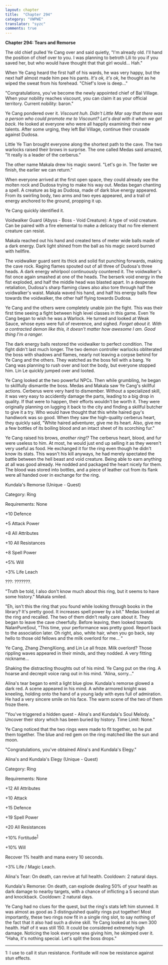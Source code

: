 ```yaml
---
layout: chapter
title:  "Chapter 294"
category: "VWPWE"
translator: "syzc"
comments: true
---
```


**Chapter 294: Tears and Remorse**

The old chief pulled Ye Cang over and said quietly, "I'm already old. I'll hand the position of chief over to you. I was planning to betroth Lili to you if you saved her, but who would have thought that that girl would... Hah."

When Ye Cang heard the first half of his wards, he was very happy, but the next half almost made him pee his pants. *It's ok, it's ok,* he thought as he wiped the sweat from his forehead. "Chief's love is deep..."

"Congratulations, you've become the newly appointed chief of Bal Village. When your nobility reaches viscount, you can claim it as your official territory. Current nobility: baron."

Ye Cang pondered over it. *Viscount huh. Didn't Little Mar say that there was a person who could promote me to Viscount? Let's deal with it when we get back.* He looked at everyone who were all happily examining their new talents. After some urging, they left Bal Village, continue their crusade against Dudosa.

Little Ye Tian brought everyone along the shortest path to the cave. The two warlocks raised their brows in surprise. The one called Medas said amazed, "It really is a leader of the cerberus."

The other name Makala drew his magic sword. "Let's go in. The faster we finish, the earlier we can return."

When everyone arrived at the first open space, they could already see the molten rock and Dudosa trying to make his way out. Medas began chanting a spell. A creature as big as Dudosa, made of dark blue energy appeared. From its swirling body, two arms and two eyes appeared, and a trail of energy anchored to the ground, propping it up.

Ye Cang quickly identified it.

Voidwalker Guard (Abyss - Boss - Void Creature): A type of void creature. Can be paired with a fire elemental to make a delicacy that no fire element creature can resist.

Makala reached out his hand and created tens of meter wide balls made of a dark energy. Dark light shined from the ball as his magic sword burned with hellfire.

The voidwalker guard sent its thick and solid fist punching forwards, making the cave rock. Raging flames spouted out of all three of Dudosa's three heads. A dark energy whirlpool continuously countered it. The voidwalker's fist once again smashed at one of the heads. The berserk void energy in the fist exploded, and half the middle head was blasted apart. In a desperate retaliation, Dudosa's sharp flaming claws also also tore through half the voidwalker's waist. Makala waved his hand, and half his energy balls flew towards the voidwalker, the other half flying towards Dudosa. 

Ye Cang and the others were completely unable join the fight. This was their first time seeing a fight between high level classes in this game. Even Ye Cang began to wish he was a Warlock. He turned and looked at Weak Sauce, whose eyes were full of reverence, and sighed. *Forget about it. With a contracted demon like this, it doesn't matter how awesome I am. Good thing I'm a ranger.*

The dark energy balls restored the voidwalker to perfect condition. The fight didn't last much longer. The two demon controller warlocks obliterated the boss with shadows and flames, nearly not leaving a corpse behind for Ye Cang and the others. They watched as the boss fell with a bang. Ye Cang was planning to rush over and loot the body, but everyone stopped him. Lin Le quickly jumped over and looted.

Ye Cang looked at the two powerful NPCs. Then while grumbling, he began to skillfully dismantle the boss. Medas and Makala saw Ye Cang's skillful actions. Cerberus were very hard to dismember. Without a specialized skill, it was very easy to accidently damage the parts, leading to a big drop in quality. If that were to happen, their efforts wouldn't be worth it. They were originally planning on lugging it back to the city and finding a skillful butcher to give it a try. Who would have thought that this white haired guy's handiwork was so good. When they saw the high-quality cerberus heart, they quickly said, "White haired adventurer, give me its heart. Also, give me a few bottles of its boiling blood and an intact sheet of its scorching fur."

Ye Cang raised his brows, *another ring!?* The cerberus heart, blood, and fur were useless to him. At most, he would just end up selling it as they weren't very useful as food. He exchanged it for the ring even though he didn't know its stats. This wasn't his kill anyways, he had merely spectated the battle between the hell beast and void creature. Being able to earn anything at all was good already. He nodded and packaged the heart nicely for them. The blood was stored into bottles, and a piece of leather cut from its flank were all handed over in exchange for the ring.

Kundala's Remorse (Unique - Quest)

Category: Ring

Requirements: None

+10 Defence

+5 Attack Power

+8 All Attributes

+10 All Resistances

+8 Spell Power

+5% Will

+3% Life Leach

???: ???????.

"Truth be told, I also don't know much about this ring, but it seems to have some history." Makala smiled.

"Eh, isn't this the ring that you found while looking through books in the library? It's pretty good. It increases spell power by a bit." Medas looked at the ring and recalled. The two of them didn't really care about it. They began to leave the cave cheerfully. Before leaving, then looked towards NalanPureSoul, "This time, your performance was pretty good. Report back to the association later. Oh right, also, white hair, when you go back, say hello to those old fellows and the milk overlord for me... "

Ye Cang, Zhang ZhengXiong, and Lin Le all froze. Milk overlord? Those rippling waves appeared in their minds, and they nodded. A very fitting nickname... 

Shaking the distracting thoughts out of his mind. Ye Cang put on the ring. A hoarse and decrepit voice rang out in his mind. "Alina, sorry..."

Alina's tear began to emit a light blue glow. Kundala's remorse glowed a dark red. A scene appeared in his mind. A white armored knight was kneeling, holding onto the hand of a young lady with eyes full of admiration. He had a very sincere smile on his face. The warm scene of the two of them froze there.

"You've triggered a hidden quest - Alina's and Kundala's Soul Melody. Uncover their story which has been buried by history. Time Limit: None."

Ye Cang noticed that the two rings were made to fit together, so he put them together. The blue and red gem on the ring matched like the sun and moon.

"Congratulations, you've obtained Alina's and Kundala's Elegy."

Alina's and Kundala's Elegy (Unique - Quest)

Category: Ring

Requirements: None

+12 All Attributes

+10 Attack 

+15 Defence

+19 Spell Power

+20 All Resistances

+10% Fortitude<sup>[1](#footnote1)</sup>

+10% Will

Recover 1% health and mana every 10 seconds.

+3% Life / Magic Leach.

Alina's Tear: On death, can revive at full health. Cooldown: 2 natural days.

Kundala's Remorse: On death, can explode dealing 50% of your health as dark damage to nearby targets, with a chance of inflicting a 5 second stun and knockback. Cooldown: 2 natural days.

Ye Cang had no clues for the quest, but the ring's stats left him stunned. It was almost as good as 3 distinguished quality rings put together! Most importantly, these two rings now fit in a single ring slot, to say nothing of the fact that it also had such a divine skill. Ye Cang looked at his own 300 health. Half of it was still 150. It could be considered extremely high damage. Noticing the look everyone was giving him, he skimped over it. "Haha, it's nothing special. Let's split the boss drops."

---

<a name="footnote1">1</a>: I use to call it stun resistance. Fortitude will now be resistance against stun effects.

